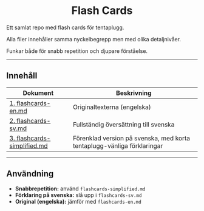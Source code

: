<h1 align="center">Flash Cards</h1>

Ett samlat repo med flash cards för tentaplugg. 

Alla filer innehåller samma nyckelbegrepp men med olika detaljnivåer.

Funkar både för snabb repetition och djupare förståelse.

---

## Innehåll

| Dokument | Beskrivning |
|-----|-------------|
| [1. flashcards-en.md](./1.%20flashcards-en.md) | Originaltexterna (engelska) |
| [2. flashcards-sv.md](./2.%20flashcards-sv.md) | Fullständig översättning till svenska |
| [3. flashcards-simplified.md](./3.%20flashcards-simplified.md) | Förenklad version på svenska, med korta tentaplugg-vänliga förklaringar |

---

## Användning

- **Snabbrepetition:** använd `flashcards-simplified.md`  
- **Förklaring på svenska:** slå upp i `flashcards-sv.md`  
- **Original (engelska):** jämför med `flashcards-en.md`  